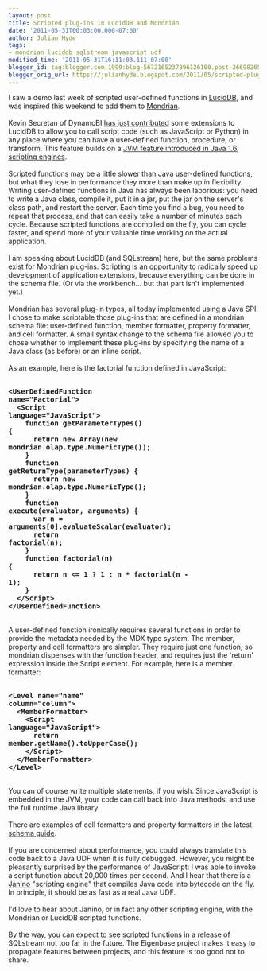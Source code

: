 ```yaml
---
layout: post
title: Scripted plug-ins in LucidDB and Mondrian
date: '2011-05-31T00:03:00.000-07:00'
author: Julian Hyde
tags:
- mondrian luciddb sqlstream javascript udf
modified_time: '2011-05-31T16:11:03.111-07:00'
blogger_id: tag:blogger.com,1999:blog-5672165237896126100.post-2669826520389763611
blogger_orig_url: https://julianhyde.blogspot.com/2011/05/scripted-plug-ins-in-luciddb-and.html
---
```


I saw a demo last week of scripted user-defined functions in <a href="http://www.luciddb.org/">LucidDB</a>, and was inspired this weekend to add them to <a href="http://mondrian.pentaho.com/">Mondrian</a>.<br /><br />Kevin Secretan of DynamoBI <a href="http://www.thejach.com/view/2011/5/can_your_sql_database_do_this">has just contributed</a> some extensions to LucidDB to allow you to call script code (such as JavaScript or Python) in any place where you can have a user-defined function, procedure, or transform. This feature builds on a <a href="http://www.jcp.org/en/jsr/detail?id=223">JVM feature introduced in Java 1.6</a>, <a href="http://download.oracle.com/javase/6/docs/technotes/guides/scripting/programmer_guide/index.html">scripting engines</a>.<br /><br />Scripted functions may be a little slower than Java user-defined functions, but what they lose in performance they more than make up in flexibility. Writing user-defined functions in Java has always been laborious: you need to write a Java class, compile it, put it in a jar, put the jar on the server's class path, and restart the server. Each time you find a bug, you need to repeat that process, and that can easily take a number of minutes each cycle. Because scripted functions are compiled on the fly, you can cycle faster, and spend more of your valuable time working on the actual application.<br /><br />I am speaking about LucidDB (and SQLstream) here, but the same problems exist for Mondrian plug-ins. Scripting is an opportunity to radically speed up development of application extensions, because everything can be done in the schema file. (Or via the workbench... but that part isn't implemented yet.)<br /><br />Mondrian has several plug-in types, all today implemented using a Java SPI. I chose to make scriptable those plug-ins that are defined in a mondrian schema file: user-defined function, member formatter, property formatter, and cell formatter. A small syntax change to the schema file allowed you to chose whether to implement these plug-ins by specifying the name of a Java class (as before) or an inline script.<br /><br />As an example, here is the factorial function defined in JavaScript:<br /><br /><pre><b>&lt;UserDefinedFunction name="Factorial"&gt;<br />&nbsp;&nbsp;&lt;Script language="JavaScript"&gt;<br />&nbsp;&nbsp;&nbsp;&nbsp;function getParameterTypes() {<br />&nbsp;&nbsp;&nbsp;&nbsp;&nbsp;&nbsp;return new Array(new mondrian.olap.type.NumericType());<br />&nbsp;&nbsp;&nbsp;&nbsp;}<br />&nbsp;&nbsp;&nbsp;&nbsp;function getReturnType(parameterTypes) {<br />&nbsp;&nbsp;&nbsp;&nbsp;&nbsp;&nbsp;return new mondrian.olap.type.NumericType();<br />&nbsp;&nbsp;&nbsp;&nbsp;}<br />&nbsp;&nbsp;&nbsp;&nbsp;function execute(evaluator, arguments) {<br />&nbsp;&nbsp;&nbsp;&nbsp;&nbsp;&nbsp;var n = arguments[0].evaluateScalar(evaluator);<br />&nbsp;&nbsp;&nbsp;&nbsp;&nbsp;&nbsp;return factorial(n);<br />&nbsp;&nbsp;&nbsp;&nbsp;}<br />&nbsp;&nbsp;&nbsp;&nbsp;function factorial(n) {<br />&nbsp;&nbsp;&nbsp;&nbsp;&nbsp;&nbsp;return n <= 1 ? 1 : n * factorial(n - 1);<br />&nbsp;&nbsp;&nbsp;&nbsp;}<br />&nbsp;&nbsp;&lt;/Script&gt;<br />&lt;/UserDefinedFunction&gt;</b></pre><br />A user-defined function ironically requires several functions in order to provide the metadata needed by the MDX type system. The member, property and cell formatters are simpler. They require just one function, so mondrian dispenses with the function header, and requires just the 'return' expression inside the Script element. For example, here is a member formatter:<br /><br /><pre><b>&lt;Level name="name" column="column"&gt;<br />&nbsp;&nbsp;&lt;MemberFormatter&gt;<br />&nbsp;&nbsp;&nbsp;&nbsp;&lt;Script language="JavaScript"&gt;<br />&nbsp;&nbsp;&nbsp;&nbsp;&nbsp;&nbsp;return member.getName().toUpperCase();<br />&nbsp;&nbsp;&nbsp;&nbsp;&lt;/Script&gt;<br />&nbsp;&nbsp;&lt;/MemberFormatter&gt;<br />&lt;/Level&gt;</b></pre><br />You can of course write multiple statements, if you wish. Since JavaScript is embedded in the JVM, your code can call back into Java methods, and use the full runtime Java library.<br /><br />There are examples of cell formatters and property formatters in the latest <a href="http://p4webhost.eigenbase.org:8080/open/mondrian/doc/schema.html">schema guide</a>.<br /><br />If you are concerned about performance, you could always translate this code back to a Java UDF when it is fully debugged. However, you might be pleasantly surprised by the performance of JavaScript: I was able to invoke a script function about 20,000 times per second. And I hear that there is a <a href="http://docs.codehaus.org/display/JANINO/Home">Janino</a> "scripting engine" that compiles Java code into bytecode on the fly. In principle, it should be as fast as a real Java UDF.<br /><br />I'd love to hear about Janino, or in fact any other scripting engine, with the Mondrian or LucidDB scripted functions.<br /><br />By the way, you can expect to see scripted functions in a release of SQLstream not too far in the future. The Eigenbase project makes it easy to propagate features between projects, and this feature is too good not to share.